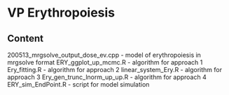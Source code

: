 # VP Erythropoiesis

## Content

200513_mrgsolve_output_dose_ev.cpp - model of erythropoiesis in mrgsolve format
ERY_ggplot_up_mcmc.R - algorithm for approach 1
Ery_fitting.R - algorithm for approach 2
linear_system_Ery.R - algorithm for approach 3
Ery_gen_trunc_lnorm_up_up.R - algorithm for approach 4
ERY_sim_EndPoint.R - script for model simulation
